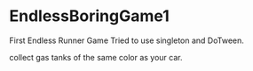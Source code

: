 # EndlessBoringGame1
First Endless Runner Game
Tried to use singleton and DoTween.

collect gas tanks of the same color as your car.
